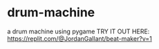 # drum-machine
a drum machine using pygame
TRY IT OUT HERE:
https://replit.com/@JordanGallant/beat-maker?v=1
